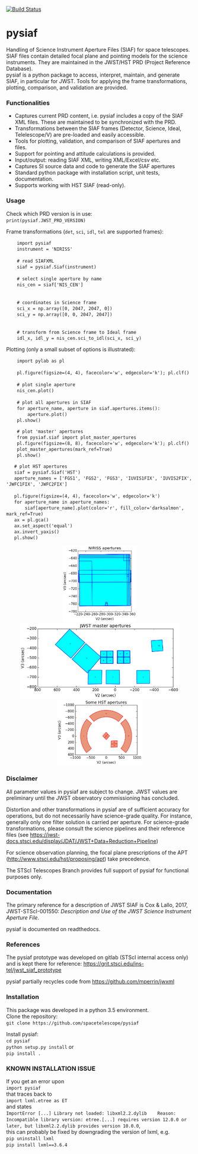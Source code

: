[![Build Status](https://travis-ci.com/spacetelescope/pysiaf.svg?token=7TqWq6XCJswLuigCjy2Y&branch=master)](https://travis-ci.com/spacetelescope/pysiaf)

# pysiaf
Handling of Science Instrument Aperture Files (SIAF) for space telescopes. SIAF files contain detailed focal plane and pointing models for the science instruments. They are maintained in the JWST/HST PRD (Project Reference Database).  
pysiaf is a python package to access, interpret, maintain, and generate SIAF, in particular for JWST. Tools for applying the frame transformations, plotting, comparison, and validation are provided.  

### Functionalities
* Captures current PRD content, i.e. pysiaf includes a copy of the SIAF XML files. These are maintained to be synchronized with the PRD.
* Transformations between the SIAF frames (Detector, Science, Ideal, Telelescope/V) are pre-loaded and easily accessible.
* Tools for plotting, validation, and comparison of SIAF apertures and files.
* Support for pointing and attitude calculations is provided.
* Input/output: reading SIAF XML, writing XML/Excel/csv etc.
* Captures SI source data and code to generate the SIAF apertures
* Standard python package with installation script, unit tests, documentation.
* Supports working with HST SIAF (read-only).
 

### Usage
Check which PRD version is in use:  
    `print(pysiaf.JWST_PRD_VERSION)`

Frame transformations (`det`, `sci`, `idl`, `tel` are supported frames):  
````
    import pysiaf
    instrument = 'NIRISS'
    
    # read SIAFXML
    siaf = pysiaf.Siaf(instrument)  
      
    # select single aperture by name
    nis_cen = siaf['NIS_CEN']  
    

    # coordinates in Science frame
    sci_x = np.array([0, 2047, 2047, 0])
    sci_y = np.array([0, 0, 2047, 2047])  
    

    # transform from Science frame to Ideal frame
    idl_x, idl_y = nis_cen.sci_to_idl(sci_x, sci_y)
````    
Plotting (only a small subset of options is illustrated):  
````
    import pylab as pl
    
    pl.figure(figsize=(4, 4), facecolor='w', edgecolor='k'); pl.clf()

    # plot single aperture
    nis_cen.plot()

    # plot all apertures in SIAF
    for aperture_name, aperture in siaf.apertures.items():
        aperture.plot()
    pl.show()
````
````
    # plot 'master' apertures
    from pysiaf.siaf import plot_master_apertures
    pl.figure(figsize=(8, 8), facecolor='w', edgecolor='k'); pl.clf()
    plot_master_apertures(mark_ref=True)
    pl.show()
 ````
 ````
    # plot HST apertures
    siaf = pysiaf.Siaf('HST')
    aperture_names = ['FGS1', 'FGS2', 'FGS3', 'IUVIS1FIX', 'IUVIS2FIX', 'JWFC1FIX', 'JWFC2FIX']

    pl.figure(figsize=(4, 4), facecolor='w', edgecolor='k')
    for aperture_name in aperture_names:
        siaf[aperture_name].plot(color='r', fill_color='darksalmon', mark_ref=True)
    ax = pl.gca()
    ax.set_aspect('equal')
    ax.invert_yaxis()
    pl.show()

````
<p align="center">
  <img src="examples/figures/NIRISS_apertures.png" width="200"/>
  <img src="examples/figures/JWST_master_apertures.png" width="430"/>
  <img src="examples/figures/HST_apertures.png" width="230"/>
</p>
    
### Disclaimer

All parameter values in pysiaf are subject to change. JWST values are preliminary until the JWST observatory commissioning has concluded.    

Distortion and other transformations in pysiaf are of sufficient accuracy for operations, but do not necessarily have science-grade quality. For instance, generally only one filter solution is carried per aperture.
For science-grade transformations, please consult the science pipelines and their reference files (see https://jwst-docs.stsci.edu/display/JDAT/JWST+Data+Reduction+Pipeline)     

For science observation planning, the focal plane prescriptions of the APT (http://www.stsci.edu/hst/proposing/apt) take precedence.  

The STScI Telescopes Branch provides full support of pysiaf for functional purposes only.

### Documentation
The primary reference for a description of JWST SIAF is Cox & Lallo, 2017, JWST-STScI-001550: *Description and Use of the JWST Science Instrument Aperture File*. 

pysiaf is documented on readthedocs.  

### References
The pysiaf prototype was developed on gitlab (STScI internal access only) and is kept there for reference: https://grit.stsci.edu/ins-tel/jwst_siaf_prototype

pysiaf partially recycles code from https://github.com/mperrin/jwxml


### Installation  
This package was developed in a python 3.5 environment.   
Clone the repository:  
`git clone https://github.com/spacetelescope/pysiaf`

Install pysiaf:  
`cd pysiaf`  
`python setup.py install` or  
`pip install .`
### KNOWN INSTALLATION ISSUE

If you get an error upon  
`import pysiaf`  
that traces back to       
`import lxml.etree as ET`      
and states   
    `ImportError [...] Library not loaded: libxml2.2.dylib   
    Reason: Incompatible library version: etree.[...] requires version 12.0.0 or later,
    but libxml2.2.dylib provides version 10.0.0`,       
this can probably be fixed by downgrading the version of lxml, e.g.      
    `pip uninstall lxml`  
    `pip install lxml==3.6.4`
         
